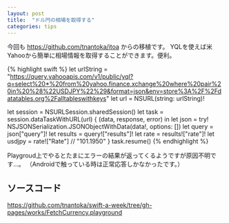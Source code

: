 ```yaml
---
layout: post
title:  "ドル円の相場を取得する"
categories: tips
---
```


今回も <https://github.com/tnantoka/itoa> からの移植です。
YQLを使えば米Yahooから簡単に相場情報を取得することができます。便利。

{% highlight swift %}
let urlString = "https://query.yahooapis.com/v1/public/yql?q=select%20*%20from%20yahoo.finance.xchange%20where%20pair%20in%20%28%22USDJPY%22%29&format=json&env=store%3A%2F%2Fdatatables.org%2Falltableswithkeys"
let url = NSURL(string: urlString)!

let session = NSURLSession.sharedSession()
let task = session.dataTaskWithURL(url) { (data, response, error) in
    let json = try! NSJSONSerialization.JSONObjectWithData(data!, options: [])
    let query = json["query"]!
    let results = query!["results"]!
    let rate = results!["rate"]!
    let usdjpy = rate!["Rate"] // "101.1950"
}
task.resume()
{% endhighlight %}

Playgroud上でやるとたまにエラーの結果が返ってくるようですが原因不明です…。
（Androidで触っている時は正常応答しかなかったです。）

## ソースコード

<https://github.com/tnantoka/swift-a-week/tree/gh-pages/works/FetchCurrency.playground>

